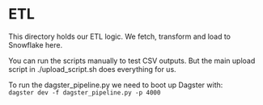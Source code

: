 # ETL

This directory holds our ETL logic. We fetch, transform and load to Snowflake here.  

You can run the scripts manually to test CSV outputs. But the main upload script in ./upload_script.sh does everything for us.

To run the dagster_pipeline.py we need to boot up Dagster with:  
```dagster dev -f dagster_pipeline.py -p 4000```  

